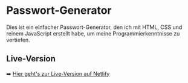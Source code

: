 # Passwort-Generator

Dies ist ein einfacher Passwort-Generator, den ich mit HTML, CSS und reinem JavaScript erstellt habe, um meine Programmierkenntnisse zu vertiefen.

## Live-Version
➡️ [Hier geht's zur Live-Version auf Netlify](https://password-generator-halil.netlify.app/)
